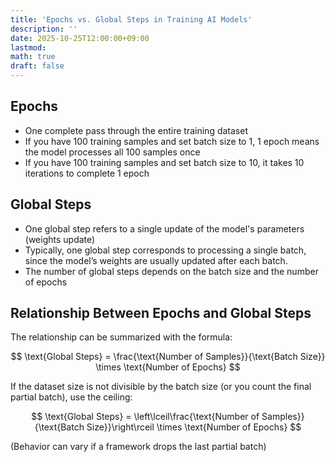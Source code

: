 ```yaml
---
title: 'Epochs vs. Global Steps in Training AI Models'
description: ''
date: 2025-10-25T12:00:00+09:00
lastmod: 
math: true
draft: false
---
```


## Epochs

- One complete pass through the entire training dataset
- If you have 100 training samples and set batch size to 1, 1 epoch means the model processes all 100 samples once
- If you have 100 training samples and set batch size to 10, it takes 10 iterations to complete 1 epoch

## Global Steps

- One global step refers to a single update of the model's parameters (weights update)
- Typically, one global step corresponds to processing a single batch, since the model’s weights are usually updated after each batch.
- The number of global steps depends on the batch size and the number of epochs

## Relationship Between Epochs and Global Steps

The relationship can be summarized with the formula:

$$
\text{Global Steps} = \frac{\text{Number of Samples}}{\text{Batch Size}} \times \text{Number of Epochs}
$$

If the dataset size is not divisible by the batch size (or you count the final partial batch), use the ceiling:

$$
\text{Global Steps} = \left\lceil\frac{\text{Number of Samples}}{\text{Batch Size}}\right\rceil \times \text{Number of Epochs}
$$

(Behavior can vary if a framework drops the last partial batch)
